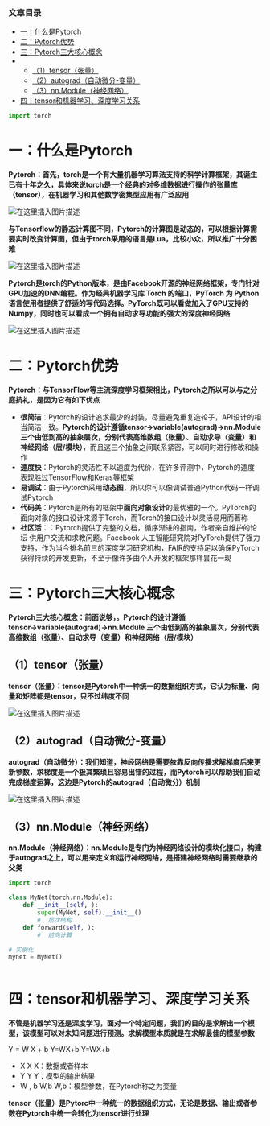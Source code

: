  

### 文章目录

- [一：什么是Pytorch](#Pytorch_8)
- [二：Pytorch优势](#Pytorch_27)
- [三：Pytorch三大核心概念](#Pytorch_39)
- - [（1）tensor（张量）](#1tensor_43)
  - [（2）autograd（自动微分-变量）](#2autograd_49)
  - [（3）nn.Module（神经网络）](#3nnModule_56)
- [四：tensor和机器学习、深度学习关系](#tensor_75)

```python
import torch
```

# 一：什么是Pytorch

**Pytorch：首先，torch是一个有大量机器学习算法支持的科学计算框架，其诞生已有十年之久，具体来说torch是一个经典的对多维数据进行操作的张量库（tensor），在机器学习和其他数学密集型应用有广泛应用**

![在这里插入图片描述](https://ziquyun.com/main/csdn/img?url=https%3A%2F%2Fimg-blog.csdnimg.cn%2F9b2b57cf4f024d49aeb2c845c40bf6ee.png&rfUrl=https%3A%2F%2Fzhangxing-tech.blog.csdn.net%2Farticle%2Fdetails%2F128241730)

**与Tensorflow的静态计算图不同，Pytorch的计算图是动态的，可以根据计算需要实时改变计算图，但由于torch采用的语言是Lua，比较小众，所以推广十分困难**

![在这里插入图片描述](https://ziquyun.com/main/csdn/img?url=https%3A%2F%2Fimg-blog.csdnimg.cn%2Fc54e7c57ecbf46468e16bbae277e7e50.png&rfUrl=https%3A%2F%2Fzhangxing-tech.blog.csdn.net%2Farticle%2Fdetails%2F128241730)

**Pytorch是torch的Python版本，是由Facebook开源的神经网络框架，专门针对GPU加速的DNN编程。作为经典机器学习库 Torch 的端口，PyTorch 为 Python 语言使用者提供了舒适的写代码选择。PyTorch既可以看做加入了GPU支持的Numpy，同时也可以看成一个拥有自动求导功能的强大的深度神经网络**

![在这里插入图片描述](https://ziquyun.com/main/csdn/img?url=https%3A%2F%2Fimg-blog.csdnimg.cn%2Fe1aea6be94d44ed4b15d6d9fe6d3fbc4.png&rfUrl=https%3A%2F%2Fzhangxing-tech.blog.csdn.net%2Farticle%2Fdetails%2F128241730)

# 二：Pytorch优势

**Pytorch：与TensorFlow等主流深度学习框架相比，Pytorch之所以可以与之分庭抗礼，是因为它有如下优点**

- **很简洁**：Pytorch的设计追求最少的封装，尽量避免重复造轮子，API设计的相当简洁一致。**Pytorch的设计遵循tensor→variable\(autograd\)→nn.Module 三个由低到高的抽象层次，分别代表高维数组（张量）、自动求导（变量）和神经网络（层/模块）**，而且这三个抽象之间联系紧密，可以同时进行修改和操作
- **速度快**：Pytorch的灵活性不以速度为代价，在许多评测中，Pytorch的速度表现胜过TensorFlow和Keras等框架
- **易调试**：由于Pytorch采用**动态图**，所以你可以像调试普通Python代码一样调试Pytorch
- **代码美**：Pytorch是所有的框架中**面向对象设计**的最优雅的一个。PyTorch的面向对象的接口设计来源于Torch，而Torch的接口设计以灵活易用而著称
- **社区活**：：Pytorch提供了完整的文档，循序渐进的指南，作者亲自维护的论坛 供用户交流和求教问题。Facebook 人工智能研究院对PyTorch提供了强力支持，作为当今排名前三的深度学习研究机构，FAIR的支持足以确保PyTorch获得持续的开发更新，不至于像许多由个人开发的框架那样昙花一现

# 三：Pytorch三大核心概念

**Pytorch三大核心概念：前面说够，。Pytorch的设计遵循tensor→variable\(autograd\)→nn.Module 三个由低到高的抽象层次，分别代表高维数组（张量）、自动求导（变量）和神经网络（层/模块）**

## （1）tensor（张量）

**tensor（张量）：tensor是Pytorch中一种统一的数据组织方式，它认为标量、向量和矩阵都是tensor，只不过纬度不同**

![在这里插入图片描述](https://ziquyun.com/main/csdn/img?url=https%3A%2F%2Fimg-blog.csdnimg.cn%2F28bd0712004b4f55bee4e836c527c3ca.png&rfUrl=https%3A%2F%2Fzhangxing-tech.blog.csdn.net%2Farticle%2Fdetails%2F128241730)

## （2）autograd（自动微分-变量）

**autograd（自动微分）：我们知道，神经网络是需要依靠反向传播求解梯度后来更新参数，求梯度是一个极其繁琐且容易出错的过程，而Pytorch可以帮助我们自动完成梯度运算，这边是Pytorch的autograd（自动微分）机制**

![在这里插入图片描述](https://ziquyun.com/main/csdn/img?url=https%3A%2F%2Fimg-blog.csdnimg.cn%2Fa4b15ba0b61c4aaa98ac9bd5ef09f8f8.png&rfUrl=https%3A%2F%2Fzhangxing-tech.blog.csdn.net%2Farticle%2Fdetails%2F128241730)

## （3）nn.Module（神经网络）

**nn.Module（神经网络）：nn.Module是专门为神经网络设计的模块化接口，构建于autograd之上，可以用来定义和运行神经网络，是搭建神经网络时需要继承的父类**

```python
import torch

class MyNet(torch.nn.Module):
	def __init__(self, ):
		super(MyNet, self).__init__()
		#  层次结构
	def forward(self, ):
		#  前向计算

# 实例化
mynet = MyNet()
	
```

# 四：tensor和机器学习、深度学习关系

**不管是机器学习还是深度学习，面对一个特定问题，我们的目的是求解出一个模型，该模型可以对未知问题进行预测。求解模型本质就是在求解最佳的模型参数**

Y = W X + b Y=WX+b Y\=WX+b

- X X X：数据或者样本
- Y Y Y：模型的输出结果
- W , b W,b W,b：模型参数，在Pytorch称之为变量

**tensor（张量）是Pytorc中一种统一的数据组织方式，无论是数据、输出或者参数在Pytorch中统一会转化为tensor进行处理**